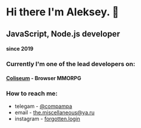 # Hi there I'm Aleksey. 👋

<!--
**compampa/compampa** is a ✨ _special_ ✨ repository because its `README.md` (this file) appears on your GitHub profile.

Here are some ideas to get you started:

- 🔭 I’m currently working on ...
- 🌱 I’m currently learning ...
- 👯 I’m looking to collaborate on ...
- 🤔 I’m looking for help with ...
- 💬 Ask me about ...
- 📫 How to reach me: ...
- 😄 Pronouns: ...
- ⚡ Fun fact: ...
-->
## JavaScript, Node.js developer
#### since 2019
### Currently I'm one of the lead developers on:
#### [Coliseum](https://dbforgame.herokuapp.com) - Browser MMORPG
### How to reach me: 

 - telegam - [@compampa](https://t.me/compampa)
 - email - the.miscellaneous@ya.ru
 - instagram - [forgotten.login](https://instagram.com/forgotten.login)


